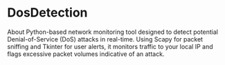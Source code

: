 # DosDetection
About Python-based network monitoring tool designed to detect potential Denial-of-Service (DoS) attacks in real-time. Using Scapy for packet sniffing and Tkinter for user alerts, it monitors traffic to your local IP and flags excessive packet volumes indicative of an attack.
